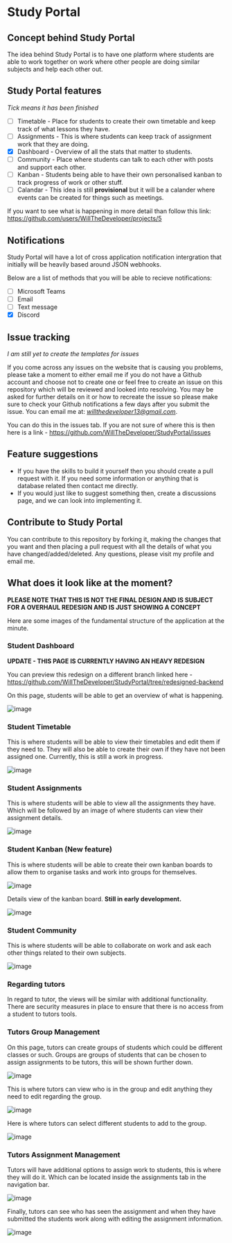 # Study Portal

## Concept behind Study Portal

The idea behind Study Portal is to have one platform where students are able to work together on work where other people are doing similar subjects and help each other out.

## Study Portal features

*Tick means it has been finished*

- [ ] Timetable - Place for students to create their own timetable and keep track of what lessons they have.
- [ ] Assignments - This is where students can keep track of assignment work that they are doing.
- [X] Dashboard - Overview of all the stats that matter to students.
- [ ] Community - Place where students can talk to each other with posts and support each other.
- [ ] Kanban - Students being able to have their own personalised kanban to track progress of work or other stuff.
- [ ] Calandar - This idea is still **provisional** but it will be a calander where events can be created for things such as meetings.

If you want to see what is happening in more detail than follow this link: https://github.com/users/WillTheDeveloper/projects/5

## Notifications

Study Portal will have a lot of cross application notification intergration that initially will be heavily based around JSON webhooks.

Below are a list of methods that you will be able to recieve notifications:

- [ ] Microsoft Teams
- [ ] Email
- [ ] Text message
- [X] Discord

## Issue tracking

*I am still yet to create the templates for issues*

If you come across any issues on the website that is causing you problems, please take a moment to either email me if you do not have a Github account and choose not to create one or feel free to create an issue on this repository which will be reviewed and looked into resolving. You may be asked for further details on it or how to recreate the issue so please make sure to check your Github notifications a few days after you submit the issue. You can email me at: *willthedeveloper13@gmail.com*.

You can do this in the issues tab. If you are not sure of where this is then here is a link - https://github.com/WillTheDeveloper/StudyPortal/issues

## Feature suggestions

- If you have the skills to build it yourself then you should create a pull request with it. If you need some information or anything that is database related then contact me directly.
- If you would just like to suggest something then, create a discussions page, and we can look into implementing it.

## Contribute to Study Portal

You can contribute to this repository by forking it, making the changes that you want and then placing a pull request with all the details of what you have changed/added/deleted. Any questions, please visit my profile and email me.

## What does it look like at the moment?

**PLEASE NOTE THAT THIS IS NOT THE FINAL DESIGN AND IS SUBJECT FOR A OVERHAUL REDESIGN AND IS JUST SHOWING A CONCEPT**

Here are some images of the fundamental structure of the application at the minute.

### Student Dashboard

**UPDATE - THIS PAGE IS CURRENTLY HAVING AN HEAVY REDESIGN**

You can preview this redesign on a different branch linked here - https://github.com/WillTheDeveloper/StudyPortal/tree/redesigned-backend

On this page, students will be able to get an overview of what is happening.

![image](https://user-images.githubusercontent.com/78596837/141191969-64332fb7-c4b2-46c1-b435-689658c34c10.png)

### Student Timetable

This is where students will be able to view their timetables and edit them if they need to. They will also be able to create their own if they have not been assigned one. Currently, this is still a work in progress.

![image](https://user-images.githubusercontent.com/78596837/141192250-0e03add8-7e43-46fb-9b77-9a929e8ff187.png)

### Student Assignments

This is where students will be able to view all the assignments they have. Which will be followed by an image of where students can view their assignment details.

![image](https://user-images.githubusercontent.com/78596837/141192378-c445cc11-3bb9-4a22-b5a5-42af46598872.png)

### Student Kanban (New feature)

This is where students will be able to create their own kanban boards to allow them to organise tasks and work into groups for themselves.

![image](https://user-images.githubusercontent.com/78596837/141192766-b421332b-8178-4dc1-98a0-4bd6f0e29675.png)

Details view of the kanban board. **Still in early development.**

![image](https://user-images.githubusercontent.com/78596837/141192867-5e9e84ad-0ff1-497d-8c0a-05892b1b31b3.png)

### Student Community

This is where students will be able to collaborate on work and ask each other things related to their own subjects.

![image](https://user-images.githubusercontent.com/78596837/141193057-4a67a032-baa0-44e2-9d20-ff07b0e33835.png)

### Regarding tutors

In regard to tutor, the views will be similar with additional functionality. There are security measures in place to ensure that there is no access from a student to tutors tools.

### Tutors Group Management

On this page, tutors can create groups of students which could be different classes or such. Groups are groups of students that can be chosen to assign assignments to be tutors, this will be shown further down.

![image](https://user-images.githubusercontent.com/78596837/141193329-c4173e52-628b-46d0-a156-09fbc4f964b9.png)

This is where tutors can view who is in the group and edit anything they need to edit regarding the group.

![image](https://user-images.githubusercontent.com/78596837/141193570-1793e005-8623-4854-a01e-087584e5c51c.png)

Here is where tutors can select different students to add to the group.

![image](https://user-images.githubusercontent.com/78596837/141193639-76dd275f-a2c2-41a5-92e2-a1de050a91df.png)

### Tutors Assignment Management

Tutors will have additional options to assign work to students, this is where they will do it. Which can be located inside the assignments tab in the navigation bar.

![image](https://user-images.githubusercontent.com/78596837/141193793-9318ce3e-d6a4-4337-8331-909693797db5.png)

Finally, tutors can see who has seen the assignment and when they have submitted the students work along with editing the assignment information.

![image](https://user-images.githubusercontent.com/78596837/141193914-05bba580-b970-4ac0-9f58-78fe3b9c3dd4.png)
